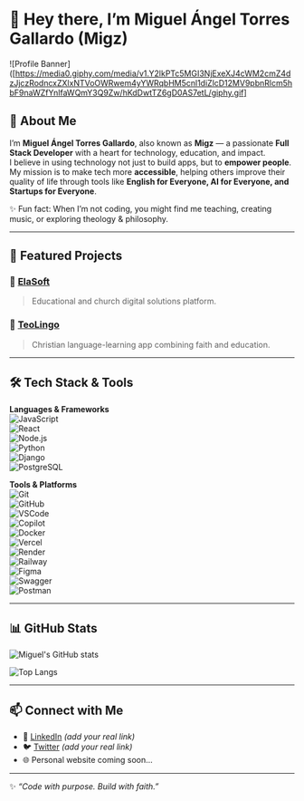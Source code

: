 <!--
**MiguelAngelTG7/MiguelAngelTG7** is a ✨ _special_ ✨ repository because its `README.md` (this file) appears on your GitHub profile.

Here are some ideas to get you started:

- 🔭 I’m currently working on ...
- 🌱 I’m currently learning ...
- 👯 I’m looking to collaborate on ...
- 🤔 I’m looking for help with ...
- 💬 Ask me about ...
- 📫 How to reach me: ...
- 😄 Pronouns: ...
- ⚡ Fun fact: ...
-->

# 👋 Hey there, I’m Miguel Ángel Torres Gallardo (Migz)

![Profile Banner]([https://media0.giphy.com/media/v1.Y2lkPTc5MGI3NjExeXJ4cWM2cmZ4dzJjczRodncxZXlxNTVoOWRwem4yYWRqbHM5cnl1diZlcD12MV9pbnRlcm5hbF9naWZfYnlfaWQmY3Q9Zw/hKdDwtTZ6gD0AS7etL/giphy.gif]

## 🚀 About Me  
I’m **Miguel Ángel Torres Gallardo**, also known as **Migz** — a passionate **Full Stack Developer** with a heart for technology, education, and impact.  
I believe in using technology not just to build apps, but to **empower people**. My mission is to make tech more **accessible**, helping others improve their quality of life through tools like **English for Everyone, AI for Everyone, and Startups for Everyone**.  

✨ Fun fact: When I’m not coding, you might find me teaching, creating music, or exploring theology & philosophy.

---

## 📂 Featured Projects  

### 🔹 [ElaSoft](https://ela-soft-front.vercel.app)  
> Educational and church digital solutions platform.  

### 🔹 [TeoLingo](https://teolingo-front.vercel.app)  
> Christian language-learning app combining faith and education.  

---

## 🛠️ Tech Stack & Tools  

**Languages & Frameworks**  
![JavaScript](https://img.shields.io/badge/JavaScript-F7DF1E?style=for-the-badge&logo=javascript&logoColor=black)  
![React](https://img.shields.io/badge/React-20232A?style=for-the-badge&logo=react&logoColor=61DAFB)  
![Node.js](https://img.shields.io/badge/Node.js-339933?style=for-the-badge&logo=node.js&logoColor=white)  
![Python](https://img.shields.io/badge/Python-3776AB?style=for-the-badge&logo=python&logoColor=white)  
![Django](https://img.shields.io/badge/Django-092E20?style=for-the-badge&logo=django&logoColor=white)  
![PostgreSQL](https://img.shields.io/badge/PostgreSQL-316192?style=for-the-badge&logo=postgresql&logoColor=white)  

**Tools & Platforms**  
![Git](https://img.shields.io/badge/Git-F05032?style=for-the-badge&logo=git&logoColor=white)  
![GitHub](https://img.shields.io/badge/GitHub-181717?style=for-the-badge&logo=github&logoColor=white)  
![VSCode](https://img.shields.io/badge/VSCode-007ACC?style=for-the-badge&logo=visual-studio-code&logoColor=white)  
![Copilot](https://img.shields.io/badge/GitHub_Copilot-000000?style=for-the-badge&logo=github&logoColor=white)  
![Docker](https://img.shields.io/badge/Docker-2496ED?style=for-the-badge&logo=docker&logoColor=white)  
![Vercel](https://img.shields.io/badge/Vercel-000000?style=for-the-badge&logo=vercel&logoColor=white)  
![Render](https://img.shields.io/badge/Render-46E3B7?style=for-the-badge&logo=render&logoColor=black)  
![Railway](https://img.shields.io/badge/Railway-0B0D0E?style=for-the-badge&logo=railway&logoColor=white)  
![Figma](https://img.shields.io/badge/Figma-F24E1E?style=for-the-badge&logo=figma&logoColor=white)  
![Swagger](https://img.shields.io/badge/Swagger-85EA2D?style=for-the-badge&logo=swagger&logoColor=black)  
![Postman](https://img.shields.io/badge/Postman-FF6C37?style=for-the-badge&logo=postman&logoColor=white)  

---

## 📊 GitHub Stats  

![Miguel's GitHub stats](https://github-readme-stats.vercel.app/api?username=miguelatorres&show_icons=true&theme=tokyonight)  

![Top Langs](https://github-readme-stats.vercel.app/api/top-langs/?username=miguelatorres&layout=compact&theme=tokyonight)  

---

## 📫 Connect with Me  
- 💼 [LinkedIn](https://www.linkedin.com) *(add your real link)*  
- 🐦 [Twitter](https://twitter.com) *(add your real link)*  
- 🌐 Personal website coming soon...  

---

✨ *“Code with purpose. Build with faith.”*  



